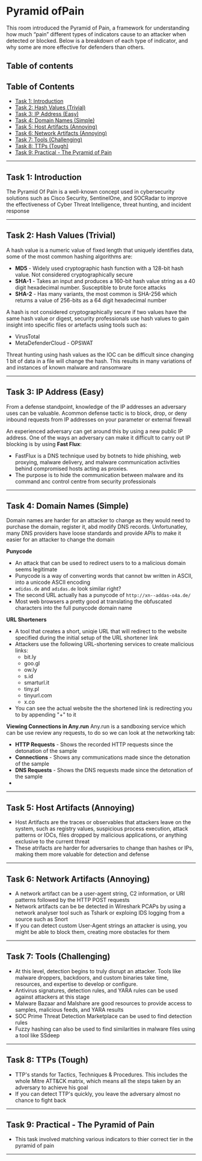 # Pyramid ofPain
This room introduced the Pyramid of Pain, a framework for understanding how much “pain” different types of indicators cause to an attacker when detected or blocked. Below is a breakdown of each type of indicator, and why some are more effective for defenders than others.

## Table of contents

## Table of Contents

- [Task 1: Introduction](#task-1-introduction)
- [Task 2: Hash Values (Trivial)](#task-2-hash-values-trivial)
- [Task 3: IP Address (Easy)](#task-3-ip-address-easy)
- [Task 4: Domain Names (Simple)](#task-4-domain-names-simple)
- [Task 5: Host Artifacts (Annoying)](#task-5-host-artifacts-annoying)
- [Task 6: Network Artifacts (Annoying)](#task-6-network-artifacts-annoying)
- [Task 7: Tools (Challenging)](#task-7-tools-challenging)
- [Task 8: TTPs (Tough)](#task-8-ttps-tough)
- [Task 9: Practical - The Pyramid of Pain](#task-9-practical---the-pyramid-of-pain)

---

## Task 1: Introduction
The Pyramid Of Pain is a well-known concept used in cybersecurity solutions such as Cisco Security, SentinelOne, and SOCRadar to improve the effectiveness of Cyber Threat Intelligence, threat hunting, and incident response

---

## Task 2: Hash Values (Trivial)
A hash value is a numeric value of fixed length that uniquely identifies data, some of the most common hashing algorithms are:
  - **MD5** - Widely used cryptographic hash function with a 128-bit hash value. Not considered cryptographically secure
  - **SHA-1** - Takes an input and produces a 160-bit hash value string as a 40 digit hexadecimal number. Susceptible to brute force attacks
  - **SHA-2** - Has many variants, the most common is SHA-256 which returns a value of 256-bits as a 64 digit hexadecimal number

A hash is not considered cryptographically secure if two values have the same hash value or digest, security professionals use hash values to gain insight into specific files or artefacts using tools such as:
  - VirusTotal
  - MetaDefenderCloud - OPSWAT

Threat hunting using hash values as the IOC can be difficult since changing 1 bit of data in a file will change the hash. This results in many variations of and instances of known malware and ransomware

---

## Task 3: IP Address (Easy)
From a defense standpoint, knowledge of the IP addresses an adversary uses can be valuable. Acommon defense tactic is to block, drop, or deny inbound requests from IP addresses on your parameter or external firewall

An experienced adversary can get around this by using a new public IP address. One of the ways an adversary can make it difficult to carry out  IP blocking is by using **Fast Flux**:
  - FastFlux is a DNS technique used by botnets to hide phishing, web proxying, malware delivery, and malware communication activities behind compromised hosts acting as proxies.
  - The purpose is to hide the communication between malware and its command anc control centre from security professionals
 
---

## Task 4: Domain Names (Simple)
Domain names are harder for an attacker to change as they would need to purchase  the domain, register it, abd modify DNS records. Unfortunatley, many DNS providers have loose standards and provide APIs to make it easier for an attacker to change the domain

**Punycode**
  - An attack that can be used to redirect users to  to a malicious domain  seems legitimate
  - Punycode is a way of converting words that cannot bw written in ASCII, into a unicode ASCII encoding
  - ```adidas.de``` and ```adıdas.de``` look similar right?
  - The second URL actually has a punycode of ```http://xn--addas-o4a.de/```
  - Most web browsers a pretty good at translating the obfuscated characters into the full punycode domain name

**URL Shorteners**
  - A tool that creates a short, uniqie URL that will redirect to the website specified during the initial setup of the URL shortener link
  - Attackers use the following URL-shortening services to create malicious links:
    - bit.ly
    - goo.gl
    - ow.ly
    - s.id
    - smarturl.it
    - tiny.pl
    - tinyurl.com
    - x.co
  - You can see the actual website the the shortened link is redirecting you to by appending "+" to it

 **Viewing Connections in Any.run**
  Any.run is a sandboxing service which can be use review any requests, to do so we can look at the networking tab:
   - **HTTP Requests** - Shows the recorded HTTP requests since the detonation of the sample
   - **Connections** - Shows any communications made since the detonation of the sample
   - **DNS Requests** - Shows the DNS requests made since the detonation of the sample
   - 
---

## Task 5: Host Artifacts (Annoying)
  - Host Artifacts are the traces or observables that attackers leave on the system, such as registry values, suspicious process execution, attack patterns or IOCs, files dropped by malicious applications, or anything exclusive to the current threat
  - These atrifacts are harder for adversaries to change than hashes or IPs, making them more valuable for detection and defense

---

## Task 6: Network Artifacts (Annoying)
  - A network artifact can be a user-agent string, C2 information, or URI patterns followed by the HTTP POST requests
  - Network artifacts can be be detected in Wireshark PCAPs by using a network analyser tool such as Tshark or exploing IDS logging from a source such as Snort
  - If you can detect custom User-Agent strings an attacker is using, you might be able to block them, creating more obstacles for them

---

## Task 7: Tools (Challenging)
  - At this level, detection begins to truly disrupt an attacker. Tools like malware droppers, backdoors, and custom binaries take time, resources, and expertise to develop or configure.
  - Antivirus signatures, detection rules, and YARA rules can be used against attackers at this stage
  - Malware Bazaar and Malshare are good resources to provide access to samples, malicious feeds, and YARA results
  - SOC Prime Threat Detection Marketplace can be used to find detection rules
  - Fuzzy hashing can also be used to find similarities in malware files using a tool like SSdeep

---

## Task 8: TTPs (Tough)
  - TTP's stands for Tactics, Techniques & Procedures. This includes the whole Mitre ATT&CK matrix, which means all the steps taken by an adversary to achieve his goal
  - If you can detect TTP's quickly, you leave the adversary almost no chance to fight back

---

## Task 9: Practical - The Pyramid of Pain
  - This task involved matching various indicators to thier correct tier in the pyramid of pain
---


